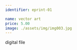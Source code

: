 ```yaml
---
identifier: eprint-01

name: vector art
price: 5.00
image: ./assets/img/img003.jpg
---
```

digital file
